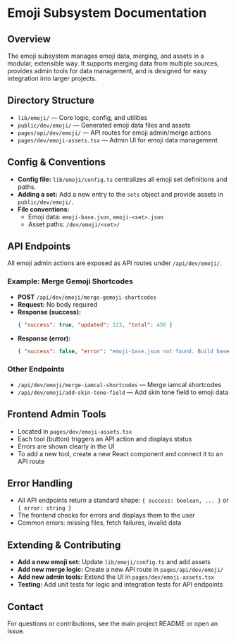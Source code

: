 # Emoji Subsystem Documentation

## Overview
The emoji subsystem manages emoji data, merging, and assets in a modular, extensible way. It supports merging data from multiple sources, provides admin tools for data management, and is designed for easy integration into larger projects.

## Directory Structure
- `lib/emoji/` — Core logic, config, and utilities
- `public/dev/emoji/` — Generated emoji data files and assets
- `pages/api/dev/emoji/` — API routes for emoji admin/merge actions
- `pages/dev/emoji-assets.tsx` — Admin UI for emoji data management

## Config & Conventions
- **Config file:** `lib/emoji/config.ts` centralizes all emoji set definitions and paths.
- **Adding a set:** Add a new entry to the `sets` object and provide assets in `public/dev/emoji/`.
- **File conventions:**
  - Emoji data: `emoji-base.json`, `emoji-<set>.json`
  - Asset paths: `/dev/emoji/<set>/`

## API Endpoints
All emoji admin actions are exposed as API routes under `/api/dev/emoji/`.

### Example: Merge Gemoji Shortcodes
- **POST** `/api/dev/emoji/merge-gemoji-shortcodes`
- **Request:** No body required
- **Response (success):**
  ```json
  { "success": true, "updated": 123, "total": 456 }
  ```
- **Response (error):**
  ```json
  { "success": false, "error": "emoji-base.json not found. Build base first." }
  ```

### Other Endpoints
- `/api/dev/emoji/merge-iamcal-shortcodes` — Merge iamcal shortcodes
- `/api/dev/emoji/add-skin-tone-field` — Add skin tone field to emoji data

## Frontend Admin Tools
- Located in `pages/dev/emoji-assets.tsx`
- Each tool (button) triggers an API action and displays status
- Errors are shown clearly in the UI
- To add a new tool, create a new React component and connect it to an API route

## Error Handling
- All API endpoints return a standard shape: `{ success: boolean, ... }` or `{ error: string }`
- The frontend checks for errors and displays them to the user
- Common errors: missing files, fetch failures, invalid data

## Extending & Contributing
- **Add a new emoji set:** Update `lib/emoji/config.ts` and add assets
- **Add new merge logic:** Create a new API route in `pages/api/dev/emoji/`
- **Add new admin tools:** Extend the UI in `pages/dev/emoji-assets.tsx`
- **Testing:** Add unit tests for logic and integration tests for API endpoints

## Contact
For questions or contributions, see the main project README or open an issue. 